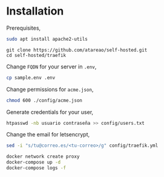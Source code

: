 # Installation

Prerequisites,

```bash
sudo apt install apache2-utils
```

```
git clone https://github.com/atareao/self-hosted.git
cd self-hosted/traefik
```

Change `FQDN` for your server in `.env`,

```bash
cp sample.env .env
```

Change permissions for `acme.json`,

```bash
chmod 600 ./config/acme.json
```

Generate credentials for your user,

```bash
htpasswd -nb usuario contraseña >> config/users.txt
```

Change the email for letsencrypt,

```bash
sed -i "s/tu@correo.es/<tu-correo>/g" config/traefik.yml
```

```bash
docker network create proxy
docker-compose up -d
docker-compose logs -f
```
